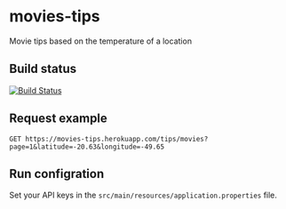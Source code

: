 # movies-tips
Movie tips based on the temperature of a location

## Build status
[![Build Status](https://travis-ci.org/matheusfm/movies-tips.svg?branch=master)](https://travis-ci.org/matheusfm/movies-tips)

## Request example
`GET https://movies-tips.herokuapp.com/tips/movies?page=1&latitude=-20.63&longitude=-49.65`

## Run configration
Set your API keys in the `src/main/resources/application.properties` file.
